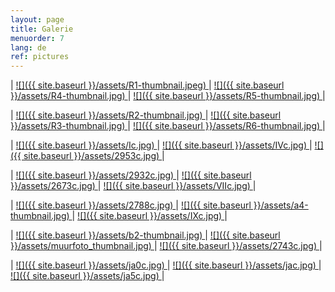 ```yaml
---
layout: page
title: Galerie
menuorder: 7
lang: de
ref: pictures
---
```

| <a href="/assets/R1.jpg"> ![]({{ site.baseurl }}/assets/R1-thumbnail.jpeg) </a> | <a href="/assets/R4.jpg"> ![]({{ site.baseurl }}/assets/R4-thumbnail.jpg) </a> | <a href="/assets/R5.jpg">  ![]({{ site.baseurl }}/assets/R5-thumbnail.jpg) </a> |

| <a href="/assets/R2.jpg"> ![]({{ site.baseurl }}/assets/R2-thumbnail.jpg) </a> | <a href="/assets/R3.jpg"> ![]({{ site.baseurl }}/assets/R3-thumbnail.jpg) </a> | <a href="/assets/R6.jpg">  ![]({{ site.baseurl }}/assets/R6-thumbnail.jpg) </a> |

| <a href="/assets/I.jpg"> ![]({{ site.baseurl }}/assets/Ic.jpg) </a> | <a href="/assets/IV.jpg"> ![]({{ site.baseurl }}/assets/IVc.jpg) </a> | <a href="/assets/2953.jpg">  ![]({{ site.baseurl }}/assets/2953c.jpg) </a> |

| <a href="/assets/2932.jpg"> ![]({{ site.baseurl }}/assets/2932c.jpg) </a> | <a href="/assets/2673.jpg"> ![]({{ site.baseurl }}/assets/2673c.jpg) </a> | <a href="/assets/VII.jpg">  ![]({{ site.baseurl }}/assets/VIIc.jpg) </a> |

| <a href="/assets/2788.jpg"> ![]({{ site.baseurl }}/assets/2788c.jpg) </a> | <a href="/assets/a4.jpg"> ![]({{ site.baseurl }}/assets/a4-thumbnail.jpg) </a> | <a href="/assets/IX.jpg"> ![]({{ site.baseurl }}/assets/IXc.jpg) </a> |

|  <a href="/assets/b2.jpg">  ![]({{ site.baseurl }}/assets/b2-thumbnail.jpg) </a> | <a href="/assets/muurfoto.jpg"> ![]({{ site.baseurl }}/assets/muurfoto_thumbnail.jpg) </a> | <a href="/assets/2743.jpg">![]({{ site.baseurl }}/assets/2743c.jpg) </a> |

|  <a href="/assets/ja0.jpg">  ![]({{ site.baseurl }}/assets/ja0c.jpg) </a> | <a href="/assets/ja.jpg"> ![]({{ site.baseurl }}/assets/jac.jpg) </a> | <a href="/assets/ja5.jpg">![]({{ site.baseurl }}/assets/ja5c.jpg) </a> |






